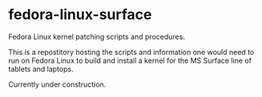 # fedora-linux-surface
Fedora Linux kernel patching scripts and procedures.

This is a repostitory hosting the scripts and information one would need to run on Fedora Linux to build and install a kernel for the MS Surface line of tablets and laptops.  

Currently under construction.

